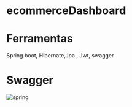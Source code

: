 # ecommerceDashboard

# Ferramentas 
Spring boot, Hibernate,Jpa 
, Jwt, swagger

# Swagger

![spring](https://user-images.githubusercontent.com/84036932/199614168-b9c98ced-4e35-4189-99cf-8197eb89c92b.png)


